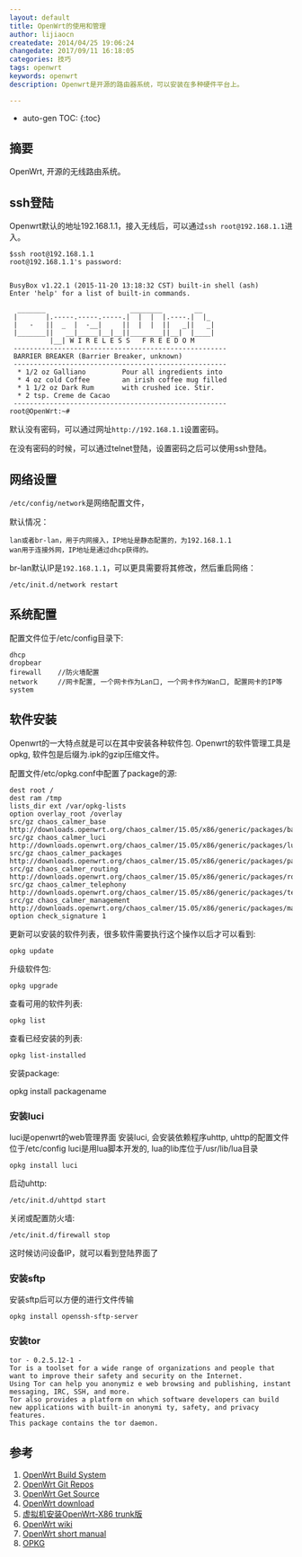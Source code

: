 ```yaml
---
layout: default
title: OpenWrt的使用和管理
author: lijiaocn
createdate: 2014/04/25 19:06:24
changedate: 2017/09/11 16:18:05
categories: 技巧
tags: openwrt
keywords: openwrt
description: Openwrt是开源的路由器系统，可以安装在多种硬件平台上。

---
```


* auto-gen TOC:
{:toc}

## 摘要

OpenWrt, 开源的无线路由系统。

## ssh登陆

Openwrt默认的地址192.168.1.1，接入无线后，可以通过`ssh root@192.168.1.1`进入。

	$ssh root@192.168.1.1
	root@192.168.1.1's password:
	
	
	BusyBox v1.22.1 (2015-11-20 13:18:32 CST) built-in shell (ash)
	Enter 'help' for a list of built-in commands.
	
	  _______                     ________        __
	 |       |.-----.-----.-----.|  |  |  |.----.|  |_
	 |   -   ||  _  |  -__|     ||  |  |  ||   _||   _|
	 |_______||   __|_____|__|__||________||__|  |____|
	          |__| W I R E L E S S   F R E E D O M
	 -----------------------------------------------------
	 BARRIER BREAKER (Barrier Breaker, unknown)
	 -----------------------------------------------------
	  * 1/2 oz Galliano         Pour all ingredients into
	  * 4 oz cold Coffee        an irish coffee mug filled
	  * 1 1/2 oz Dark Rum       with crushed ice. Stir.
	  * 2 tsp. Creme de Cacao
	 -----------------------------------------------------
	root@OpenWrt:~#

默认没有密码，可以通过网址`http://192.168.1.1`设置密码。

在没有密码的时候，可以通过telnet登陆，设置密码之后可以使用ssh登陆。

## 网络设置

`/etc/config/network`是网络配置文件，

默认情况：

	lan或者br-lan，用于内网接入，IP地址是静态配置的，为192.168.1.1
	wan用于连接外网，IP地址是通过dhcp获得的。

br-lan默认IP是`192.168.1.1`，可以更具需要将其修改，然后重启网络：

	/etc/init.d/network restart

## 系统配置

配置文件位于/etc/config目录下:

	dhcp
	dropbear
	firewall    //防火墙配置
	network     //网卡配置, 一个网卡作为Lan口, 一个网卡作为Wan口, 配置网卡的IP等
	system

## 软件安装

Openwrt的一大特点就是可以在其中安装各种软件包. Openwrt的软件管理工具是opkg, 软件包是后缀为.ipk的gzip压缩文件。

配置文件/etc/opkg.conf中配置了package的源:

	dest root /
	dest ram /tmp
	lists_dir ext /var/opkg-lists
	option overlay_root /overlay
	src/gz chaos_calmer_base http://downloads.openwrt.org/chaos_calmer/15.05/x86/generic/packages/base
	src/gz chaos_calmer_luci http://downloads.openwrt.org/chaos_calmer/15.05/x86/generic/packages/luci
	src/gz chaos_calmer_packages http://downloads.openwrt.org/chaos_calmer/15.05/x86/generic/packages/packages
	src/gz chaos_calmer_routing http://downloads.openwrt.org/chaos_calmer/15.05/x86/generic/packages/routing
	src/gz chaos_calmer_telephony http://downloads.openwrt.org/chaos_calmer/15.05/x86/generic/packages/telephony
	src/gz chaos_calmer_management http://downloads.openwrt.org/chaos_calmer/15.05/x86/generic/packages/management
	option check_signature 1

更新可以安装的软件列表，很多软件需要执行这个操作以后才可以看到: 

	opkg update

升级软件包:

	opkg upgrade

查看可用的软件列表:

	opkg list

查看已经安装的列表: 

	opkg list-installed

安装package:

 opkg install packagename

### 安装luci

luci是openwrt的web管理界面
安装luci, 会安装依赖程序uhttp, uhttp的配置文件位于/etc/config
luci是用lua脚本开发的, lua的lib库位于/usr/lib/lua目录

	opkg install luci

启动uhttp:

	/etc/init.d/uhttpd start

关闭或配置防火墙:

	/etc/init.d/firewall stop

这时候访问设备IP，就可以看到登陆界面了

### 安装sftp

安装sftp后可以方便的进行文件传输

	opkg install openssh-sftp-server

### 安装tor

	tor - 0.2.5.12-1 - 
	Tor is a toolset for a wide range of organizations and people that want to improve their safety and security on the Internet. 
	Using Tor can help you anonymiz e web browsing and publishing, instant messaging, IRC, SSH, and more. 
	Tor also provides a platform on which software developers can build new applications with built-in anonymi ty, safety, and privacy features. 
	This package contains the tor daemon.

## 参考

1. [OpenWrt Build System][1]
2. [OpenWrt Git Repos][2]
3. [OpenWrt Get Source][3]
4. [OpenWrt download][4]
5. [虚拟机安装OpenWrt-X86 trunk版][5]
6. [OpenWrt wiki][6]
7. [OpenWrt short manual][7]
8. [OPKG][8]

[1]: http://wiki.openwrt.org/doc/howto/build "OpenWrt Build system"
[2]: http://git.openwrt.org/ "OpenWrt Git repos"
[3]: https://dev.openwrt.org/wiki/GetSource "OpenWrt get source"
[4]: http://downloads.openwrt.org/ "OpenWrt download"
[5]: http://blog.wifizoo.net/?post=230 "虚拟机安装OpenWrt-X86 trunk版"
[6]: http://wiki.openwrt.org/ "OpenWrt wiki"
[7]: http://downloads.openwrt.org/kamikaze/docs/openwrt.html "OpenWrt short manual"
[8]: https://wiki.openwrt.org/doc/techref/opkg "OPKG"
